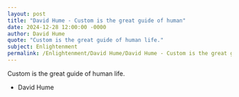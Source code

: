 ```yaml
---
layout: post
title: "David Hume - Custom is the great guide of human"
date: 2024-12-28 12:00:00 -0000
author: David Hume
quote: "Custom is the great guide of human life."
subject: Enlightenment
permalink: /Enlightenment/David Hume/David Hume - Custom is the great guide of human
---
```


Custom is the great guide of human life.

- David Hume
